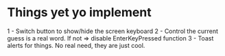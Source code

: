 # Things yet yo implement

1 - Switch button to show/hide the screen keyboard
2 - Control the current guess is a real word. If not => disable EnterKeyPressed function
3 - Toast alerts for things. No real need, they are just cool.
